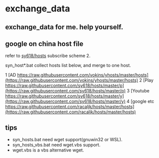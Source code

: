 # exchange_data
## exchange_data for me. help yourself.

## google on china host file

refer to [sy618/hosts](https://github.com/sy618/hosts) subscribe scheme 2.

syn_host*.bat collect hosts list below, and merge to one host. 

1 [AD https://raw.githubusercontent.com/vokins/yhosts/master/hosts](https://raw.githubusercontent.com/vokins/yhosts/master/hosts)
2 [Play https://raw.githubusercontent.com/sy618/hosts/master/p](https://raw.githubusercontent.com/sy618/hosts/master/p)
3 [Youtube https://raw.githubusercontent.com/sy618/hosts/master/y](https://raw.githubusercontent.com/sy618/hosts/master/y)
4 [google etc https://raw.githubusercontent.com/racaljk/hosts/master/hosts](https://raw.githubusercontent.com/racaljk/hosts/master/hosts)

## tips
* syn_hosts.bat need wget support(gnuwin32 or WSL).
* syn_hosts_vbs.bat need wget.vbs support.
* wget.vbs is a vbs alternative wget.




